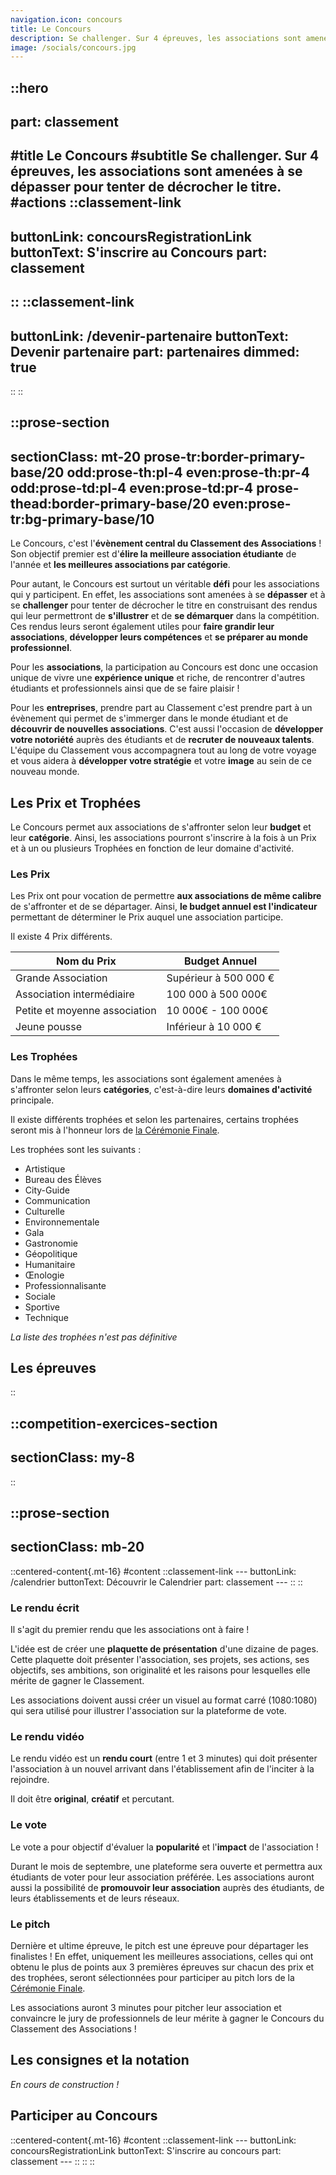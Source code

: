 ```yaml
---
navigation.icon: concours
title: Le Concours
description: Se challenger.​ ​Sur 4 épreuves, les associations sont amenées à se dépasser pour tenter de décrocher le titre.
image: /socials/concours.jpg
---
```


::hero
---
part: classement
---
#title
Le Concours
#subtitle
Se challenger.​ ​Sur 4 épreuves, les associations sont amenées à se dépasser pour tenter de décrocher le titre.
#actions
  ::classement-link
  ---
  buttonLink: concoursRegistrationLink
  buttonText: S'inscrire au Concours
  part: classement
  ---
  ::
  ::classement-link
  ---
  buttonLink: /devenir-partenaire
  buttonText: Devenir partenaire
  part: partenaires
  dimmed: true
  ---
  ::
::

::prose-section
---
sectionClass: mt-20 prose-tr:border-primary-base/20 odd:prose-th:pl-4 even:prose-th:pr-4 odd:prose-td:pl-4 even:prose-td:pr-4 prose-thead:border-primary-base/20 even:prose-tr:bg-primary-base/10
---

Le Concours, c'est l'**évènement central du Classement des Associations** ! Son objectif premier est d'**élire la meilleure association étudiante** de l'année et **les meilleures associations par catégorie**.

Pour autant, le Concours est surtout un véritable **défi** pour les associations qui y participent. En effet, les associations sont amenées à se **dépasser** et à se **challenger** pour tenter de décrocher le titre en construisant des rendus qui leur permettront de **s'illustrer** et de **se démarquer** dans la compétition. Ces rendus leurs seront également utiles pour **faire grandir leur associations**, **développer leurs compétences** et **se préparer au monde professionnel**.

Pour les **associations**, la participation au Concours est donc une occasion unique de vivre une **expérience unique** et riche, de rencontrer d'autres étudiants et professionnels ainsi que de se faire plaisir !

Pour les **entreprises**, prendre part au Classement c'est prendre part à un évènement qui permet de s'immerger dans le monde étudiant et de **découvrir de nouvelles associations**. C'est aussi l'occasion de **développer votre notoriété** auprès des étudiants et de **recruter de nouveaux talents**. L'équipe du Classement vous accompagnera tout au long de votre voyage et vous aidera à **développer votre stratégie** et votre **image** au sein de ce nouveau monde.

## Les Prix et Trophées

Le Concours permet aux associations de s'affronter selon leur **budget** et leur **catégorie**. Ainsi, les associations pourront s'inscrire à la fois à un Prix et à un ou plusieurs Trophées en fonction de leur domaine d'activité.

### Les Prix

Les Prix ont pour vocation de permettre **aux associations de même calibre** de s'affronter et de se départager. Ainsi, **le budget annuel est l'indicateur** permettant de déterminer le Prix auquel une association participe.

Il existe 4 Prix différents.

| Nom du Prix                   | Budget Annuel         |
| ----------------------------- | --------------------- |
| Grande Association            | Supérieur à 500 000 € |
| Association intermédiaire     | 100 000 à 500 000€    |
| Petite et moyenne association | 10 000€ - 100 000€    |
| Jeune pousse                  | Inférieur à 10 000 €  |

### Les Trophées

Dans le même temps, les associations sont également amenées à s'affronter selon leurs **catégories**, c'est-à-dire leurs **domaines d'activité** principale.

Il existe différents trophées et selon les partenaires, certains trophées seront mis à l'honneur lors de [la Cérémonie Finale](./4.ceremonie-finale.md).

Les trophées sont les suivants :

- Artistique
- Bureau des Élèves
- City-Guide
- Communication
- Culturelle
- Environnementale
- Gala
- Gastronomie
- Géopolitique
- Humanitaire
- Œnologie
- Professionnalisante
- Sociale
- Sportive
- Technique

*La liste des trophées n'est pas définitive*

## Les épreuves
::

::competition-exercices-section
---
sectionClass: my-8
---
::

::prose-section
---
sectionClass: mb-20
---
  ::centered-content{.mt-16}
  #content
    ::classement-link
    ---
    buttonLink: /calendrier
    buttonText: Découvrir le Calendrier
    part: classement
    ---
    ::
  ::

### Le rendu écrit

Il s'agit du premier rendu que les associations ont à faire !

L'idée est de créer une **plaquette de présentation** d'une dizaine de pages. Cette plaquette doit présenter l'association, ses projets, ses actions, ses objectifs, ses ambitions, son originalité et les raisons pour lesquelles elle mérite de gagner le Classement.

Les associations doivent aussi créer un visuel au format carré (1080:1080) qui sera utilisé pour illustrer l'association sur la plateforme de vote.

### Le rendu vidéo

Le rendu vidéo est un **rendu court** (entre 1 et 3 minutes) qui doit présenter l'association à un nouvel arrivant dans l'établissement afin de l'inciter à la rejoindre.

Il doit être **original**, **créatif** et percutant.

### Le vote

Le vote a pour objectif d'évaluer la **popularité** et l'**impact** de l'association !

Durant le mois de septembre, une plateforme sera ouverte et permettra aux étudiants de voter pour leur association préférée. Les associations auront aussi la possibilité de **promouvoir leur association** auprès des étudiants, de leurs établissements et de leurs réseaux.

### Le pitch

Dernière et ultime épreuve, le pitch est une épreuve pour départager les finalistes ! En effet, uniquement les meilleures associations, celles qui ont obtenu le plus de points aux 3 premières épreuves sur chacun des prix et des trophées, seront sélectionnées pour participer au pitch lors de la [Cérémonie Finale](./4.ceremonie-finale.md). 

Les associations auront 3 minutes pour pitcher leur association et convaincre le jury de professionnels de leur mérite à gagner le Concours du Classement des Associations !

## Les consignes et la notation

*En cours de construction !*

## Participer au Concours

  ::centered-content{.mt-16}
  #content
    ::classement-link
    ---
    buttonLink: concoursRegistrationLink
    buttonText: S'inscrire au concours
    part: classement
    ---
    ::
  ::
::
